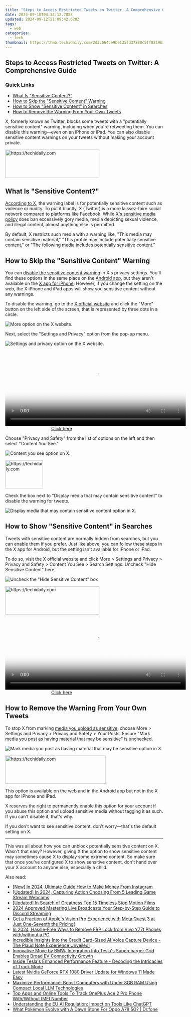 ```yaml
---
title: "Steps to Access Restricted Tweets on Twitter: A Comprehensive Guide"
date: 2024-09-10T04:32:12.708Z
updated: 2024-09-12T21:09:42.620Z
tags:
  - web
categories:
  - tech
thumbnail: https://thmb.techidaily.com/2d3c664ce9be135fd37888c5ff8219b3062ccd69d1f4c4bde112a2f9adac51f0.jpg
---
```


## Steps to Access Restricted Tweets on Twitter: A Comprehensive Guide

### Quick Links

* [What Is "Sensitive Content?"](https://some-skills.techidaily.com/the-creative-entrepreneurs-handbook-in-design-for-2024/)
* [How to Skip the "Sensitive Content" Warning](https://common-error.techidaily.com/stop-worrying-about-your-huion-device-discover-these-5-quick-pen-repair-tips/)
* [How to Show "Sensitive Content" in Searches](https://network-issues.techidaily.com/resolving-stalled-gpu-fan-motions/)
* [How to Remove the Warning From Your Own Tweets](https://instagram-video-recordings.techidaily.com/updated-2024-approved-the-ultimate-strategies-for-leveraging-the-question-sticker-on-instagram/)

 X, formerly known as Twitter, blocks some tweets with a "potentially sensitive content" warning, including when you're retweeting them. You can disable this warning—even on an iPhone or iPad. You can also disable sensitive content warnings on your tweets without making your account private.

<!-- affiliate ads begin -->
<a href="https://aligracehair.sjv.io/c/5597632/2115916/19272" target="_top" id="2115916">
  <img src="//a.impactradius-go.com/display-ad/19272-2115916" border="0" alt="https://techidaily.com" width="300" height="90"/>
</a>
<img height="0" width="0" src="https://aligracehair.sjv.io/i/5597632/2115916/19272" style="position:absolute;visibility:hidden;" border="0" />
<!-- affiliate ads end -->

##  What Is "Sensitive Content?"

[According to X](https://help.twitter.com/en/rules-and-policies/media-settings), the warning label is for potentially sensitive content such as violence or nudity. To put it bluntly, X (Twitter) is a more laissez-faire social network compared to platforms like Facebook. While [X's sensitive media policy](https://help.x.com/en/rules-and-policies/adult-content) does ban excessively gory media, media depicting sexual violence, and illegal content, almost anything else is permitted.

 By default, X restricts such media with a warning like, "This media may contain sensitive material," "This profile may include potentially sensitive content," or "The following media includes potentially sensitive content."

##  How to Skip the "Sensitive Content" Warning

 You can [disable the sensitive content warning](https://screen-mirror.techidaily.com/in-2024-3-methods-to-mirror-honor-100-pro-to-roku-drfone-by-drfone-android/) in X's privacy settings. You'll find these options in the same place on the [Android app](https://www.anrdoezrs.net/links/3607085/type/dlg/sid/UUhtgUeUpU213517/https://play.google.com/store/apps/details?id=com.twitter.android&hl=en%5FUS&gl=US), but they aren't available on the [X app for iPhone](https://apps.apple.com/us/app/twitter/id333903271). However, if you change the setting on the web, the X iPhone and iPad apps will show you sensitive content without any warnings.

 To disable the warning, go to the [X official website](https://twitter.com/home) and click the "More" button on the left side of the screen, that is represented by three dots in a circle.

![More option on the X website.](https://static1.howtogeekimages.com/wordpress/wp-content/uploads/2024/08/more-option-on-the-x-website.jpg) 

 Next, select the "Settings and Privacy" option from the pop-up menu.

![Settings and privacy option on the X website.](https://static1.howtogeekimages.com/wordpress/wp-content/uploads/2024/08/settings-and-privacy-option-on-the-x-website.jpg) 

<!-- affiliate ads begin -->
<span id="1983549">
					<video width="576" height="240" style="cursor:pointer"
           poster="//a.impactradius-go.com/display-clicktoplayimage/1983549.png"
           onclick="if(!this.playClicked){this.play();this.setAttribute('controls',true);this.playClicked=true;}">
	   <source src="//a.impactradius-go.com/display-ad/22993-1983549">
	   <img src="//a.impactradius-go.com/display-clicktoplayimage/1983549.png" style="border: none; height: 100%; width: 100%; object-fit: contain">
	</video>
	<div style="width:360px;text-align:center"><a href="javascript:window.open(decodeURIComponent('https%3A%2F%2Fhomestyler.sjv.io%2Fc%2F5597632%2F1983549%2F22993'), '_blank');void(0);">Click here</a></div>
</span>
<img height="0" width="0" src="https://imp.pxf.io/i/5597632/1983549/22993" style="position:absolute;visibility:hidden;" border="0" />
<!-- affiliate ads end -->

 Choose "Privacy and Safety" from the list of options on the left and then select "Content You See."

![Content you see option on X.](https://static1.howtogeekimages.com/wordpress/wp-content/uploads/2024/08/content-you-see-option-on-x.jpg) 

<!-- affiliate ads begin -->
<a href="https://aligracehair.sjv.io/c/5597632/2135394/19272" target="_top" id="2135394">
  <img src="//a.impactradius-go.com/display-ad/19272-2135394" border="0" alt="https://techidaily.com" width="120" height="90"/>
</a>
<img height="0" width="0" src="https://aligracehair.sjv.io/i/5597632/2135394/19272" style="position:absolute;visibility:hidden;" border="0" />
<!-- affiliate ads end -->

 Check the box next to "Display media that may contain sensitive content" to disable the warning for tweets.

![Display media that may contain sensitive content option in X.](https://static1.howtogeekimages.com/wordpress/wp-content/uploads/2024/08/display-media-that-may-contain-sensitive-content-option-in-x.jpg) 

##  How to Show "Sensitive Content" in Searches

 Tweets with sensitive content are normally hidden from searches, but you can enable them if you prefer. Just like above, you can follow these steps in the X app for Android, but the setting isn't available for iPhone or iPad.

 To do so, visit the X official website and click More > Settings and Privacy > Privacy and Safety > Content You See > Search Settings. Uncheck "Hide Sensitive Content" here.

![Uncheck the "Hide Sensitive Content" box](https://static1.howtogeekimages.com/wordpress/wp-content/uploads/2019/08/uncheck-the-hide-sensitive-content-box.png) 

<!-- affiliate ads begin -->
<a href="https://aligracehair.sjv.io/c/5597632/2115945/19272" target="_top" id="2115945">
  <img src="//a.impactradius-go.com/display-ad/19272-2115945" border="0" alt="https://techidaily.com" width="300" height="90"/>
</a>
<img height="0" width="0" src="https://aligracehair.sjv.io/i/5597632/2115945/19272" style="position:absolute;visibility:hidden;" border="0" />
<!-- affiliate ads end -->

<!-- affiliate ads begin -->
<span id="1983545">
					<video width="576" height="240" style="cursor:pointer"
           poster="//a.impactradius-go.com/display-clicktoplayimage/1983545.png"
           onclick="if(!this.playClicked){this.play();this.setAttribute('controls',true);this.playClicked=true;}">
	   <source src="//a.impactradius-go.com/display-ad/22993-1983545">
	   <img src="//a.impactradius-go.com/display-clicktoplayimage/1983545.png" style="border: none; height: 100%; width: 100%; object-fit: contain">
	</video>
	<div style="width:360px;text-align:center"><a href="javascript:window.open(decodeURIComponent('https%3A%2F%2Fhomestyler.sjv.io%2Fc%2F5597632%2F1983545%2F22993'), '_blank');void(0);">Click here</a></div>
</span>
<img height="0" width="0" src="https://imp.pxf.io/i/5597632/1983545/22993" style="position:absolute;visibility:hidden;" border="0" />
<!-- affiliate ads end -->

##  How to Remove the Warning From Your Own Tweets

 To stop X from marking [media you upload as sensitive](https://facebook-clips.techidaily.com/step-by-step-guide-live-broadcast-of-recorded-videos-on-fb-for-2024/), choose More > Settings and Privacy > Privacy and Safety > Your Posts. Ensure "Mark media you post as having material that may be sensitive" is unchecked.

![Mark media you post as having material that may be sensitive option in X.](https://static1.howtogeekimages.com/wordpress/wp-content/uploads/2024/08/mark-media-you-post-as-having-material-that-may-be-sensitive-option-in-x.jpg) 

<!-- affiliate ads begin -->
<a href="https://bluettius.sjv.io/c/5597632/2139109/17108" target="_top" id="2139109">
  <img src="//a.impactradius-go.com/display-ad/17108-2139109" border="0" alt="https://techidaily.com" width="320" height="90"/>
</a>
<img height="0" width="0" src="https://bluettius.sjv.io/i/5597632/2139109/17108" style="position:absolute;visibility:hidden;" border="0" />
<!-- affiliate ads end -->

 This option is available on the web and in the Android app but not in the X app for iPhone and iPad.

 X reserves the right to permanently enable this option for your account if you abuse this option and upload sensitive media without tagging it as such. If you can't disable it, that's why.

 If you don't want to see sensitive content, don't worry—that's the default setting on X. 

---

 This was all about how you can unblock potentially sensitive content on X. Wasn't that easy? However, giving X the option to show sensitive content may sometimes cause X to display some extreme content. So make sure that once you've configured X to show sensitive content, don't hand over your X account to anyone else, especially a child.

<ins class="adsbygoogle"
     style="display:block"
     data-ad-format="autorelaxed"
     data-ad-client="ca-pub-7571918770474297"
     data-ad-slot="1223367746"></ins>

<ins class="adsbygoogle"
     style="display:block"
     data-ad-client="ca-pub-7571918770474297"
     data-ad-slot="8358498916"
     data-ad-format="auto"
     data-full-width-responsive="true"></ins>

<span class="atpl-alsoreadstyle">Also read:</span>
<div><ul>
<li><a href="https://instagram-video-files.techidaily.com/new-in-2024-ultimate-guide-how-to-make-money-from-instagram/"><u>[New] In 2024, Ultimate Guide How to Make Money From Instagram</u></a></li>
<li><a href="https://visual-screen-recording.techidaily.com/updated-in-2024-capturing-action-choosing-from-5-leading-game-stream-webcams/"><u>[Updated] In 2024, Capturing Action Choosing From 5 Leading Game Stream Webcams</u></a></li>
<li><a href="https://some-knowledge.techidaily.com/updated-in-search-of-greatness-top-15-timeless-stop-motion-films/"><u>[Updated] In Search of Greatness Top 15 Timeless Stop Motion Films</u></a></li>
<li><a href="https://discord-videos.techidaily.com/2024-approved-mastering-live-broadcasts-your-step-by-step-guide-to-discord-streaming/"><u>2024 Approved Mastering Live Broadcasts Your Step-by-Step Guide to Discord Streaming</u></a></li>
<li><a href="https://some-skills.techidaily.com/get-a-fraction-of-apples-vision-pro-experience-with-meta-quest-3-at-just-one-seventh-the-pricing/"><u>Get a Fraction of Apple's Vision Pro Experience with Meta Quest 3 at Just One-Seventh the Pricing!</u></a></li>
<li><a href="https://bypass-frp.techidaily.com/in-2024-hassle-free-ways-to-remove-frp-lock-from-vivo-y77t-phones-withwithout-a-pc-by-drfone-android/"><u>In 2024, Hassle-Free Ways to Remove FRP Lock from Vivo Y77t Phones with/without a PC</u></a></li>
<li><a href="https://some-skills.techidaily.com/incredible-insights-into-the-credit-card-sized-ai-voice-capture-device-the-plaud-note-experience-unveiled/"><u>Incredible Insights Into the Credit Card-Sized AI Voice Capture Device - The Plaud Note Experience Unveiled!</u></a></li>
<li><a href="https://some-skills.techidaily.com/innovative-move-by-bmw-integration-into-teslas-supercharger-grid-enables-broad-ev-connectivity-growth/"><u>Innovative Move by BMW: Integration Into Tesla's Supercharger Grid Enables Broad EV Connectivity Growth</u></a></li>
<li><a href="https://some-skills.techidaily.com/inside-teslas-enhanced-performance-feature-decoding-the-intricacies-of-track-mode/"><u>Inside Tesla's Enhanced Performance Feature - Decoding the Intricacies of Track Mode</u></a></li>
<li><a href="https://driver-download.techidaily.com/latest-nvidia-geforce-rtx-1080-driver-update-for-windows-11-made-easy/"><u>Latest Nvidia GeForce RTX 1080 Driver Update for Windows 11 Made Easy</u></a></li>
<li><a href="https://some-skills.techidaily.com/maximize-performance-boost-computers-with-under-8gb-ram-using-compact-local-llm-technologies/"><u>Maximize Performance: Boost Computers with Under 8GB RAM Using Compact Local LLM Technologies</u></a></li>
<li><a href="https://easy-unlock-android.techidaily.com/top-apps-and-online-tools-to-track-oneplus-ace-2-pro-phone-withwithout-imei-number-by-drfone-android/"><u>Top Apps and Online Tools To Track OnePlus Ace 2 Pro Phone With/Without IMEI Number</u></a></li>
<li><a href="https://tech-revival.techidaily.com/understanding-the-eu-ai-regulation-impact-on-tools-like-chatgpt/"><u>Understanding the EU AI Regulation: Impact on Tools Like ChatGPT</u></a></li>
<li><a href="https://android-pokemon-go.techidaily.com/what-pokemon-evolve-with-a-dawn-stone-for-oppo-a78-5g-drfone-by-drfone-virtual-android/"><u>What Pokémon Evolve with A Dawn Stone For Oppo A78 5G? | Dr.fone</u></a></li>
</ul></div>

